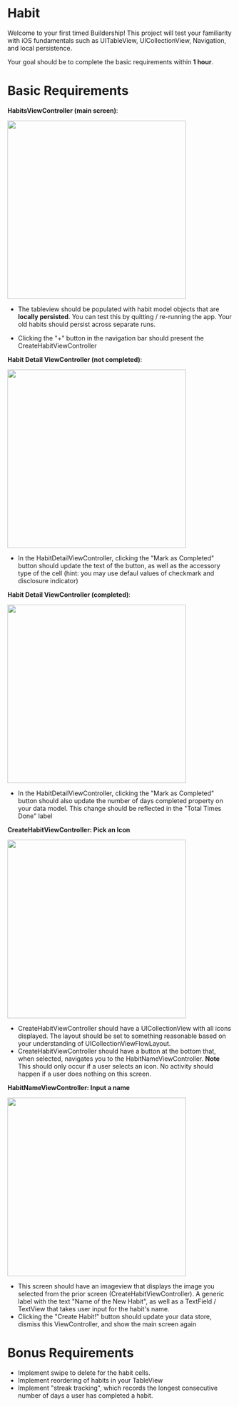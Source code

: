 # Habit

Welcome to your first timed Buildership! This project will test your familiarity with iOS fundamentals such as UITableView, UICollectionView, Navigation, and local persistence. 

Your goal should be to complete the basic requirements within **1 hour**.

# Basic Requirements

**HabitsViewController (main screen)**: 

<img src="https://user-images.githubusercontent.com/15020917/69065222-43986900-09d4-11ea-9570-29d39a23bc4a.png" width="400">

* The tableview should be populated with habit model objects that are **locally persisted**. You can test this by quitting / re-running the app. Your old habits should persist across separate runs. 

* Clicking the "+" button in the navigation bar should present the CreateHabitViewController

**Habit Detail ViewController (not completed)**:

<img src="https://user-images.githubusercontent.com/15020917/69066129-adfdd900-09d5-11ea-8f31-523565cba1de.png" width="400">

* In the HabitDetailViewController, clicking the "Mark as Completed" button should update the text of the button, as well as the accessory type of the cell (hint: you may use defaul values of checkmark and disclosure indicator)

**Habit Detail ViewController (completed)**:

<img src="https://user-images.githubusercontent.com/15020917/69065225-4430ff80-09d4-11ea-97ef-cb4895991098.png" width="400">

* In the HabitDetailViewController, clicking the "Mark as Completed" button should also update the number of days completed property on your data model. This change should be reflected in the "Total Times Done" label

**CreateHabitViewController: Pick an Icon**

<img src="https://user-images.githubusercontent.com/15020917/69065223-4430ff80-09d4-11ea-9dcf-df9c7b077103.png" width="400">

* CreateHabitViewController should have a UICollectionView with all icons displayed. The layout should be set to something reasonable based on your understanding of UICollectionViewFlowLayout. 
* CreateHabitViewController should have a button at the bottom that, when selected, navigates you to the HabitNameViewController. **Note** This should only occur if a user selects an icon. No activity should happen if a user does nothing on this screen. 

**HabitNameViewController: Input a name**

<img src="https://user-images.githubusercontent.com/15020917/69065224-4430ff80-09d4-11ea-9021-efadfe4828fe.png" width="400">

* This screen should have an imageview that displays the image you selected from the prior screen (CreateHabitViewController). A generic label with the text "Name of the New Habit", as well as a TextField / TextView that takes user input for the habit's name. 
* Clicking the "Create Habit!" button should update your data store, dismiss this ViewController, and show the main screen again

# Bonus Requirements

* Implement swipe to delete for the habit cells. 
* Implement reordering of habits in your TableView
* Implement "streak tracking", which records the longest consecutive number of days a user has completed a habit.
